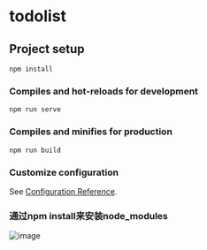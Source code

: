 # todolist

## Project setup
```
npm install
```

### Compiles and hot-reloads for development
```
npm run serve
```

### Compiles and minifies for production
```
npm run build
```

### Customize configuration
See [Configuration Reference](https://cli.vuejs.org/config/).


### 通过npm install来安装node_modules
![image](https://github.com/datehoer/vue/todolist/vuetodolist1.jpg)
